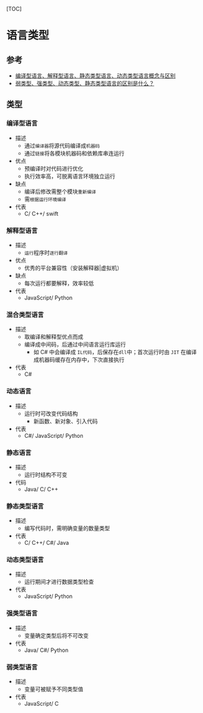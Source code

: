 
[TOC]

# 语言类型

## 参考
- [编译型语言、解释型语言、静态类型语言、动态类型语言概念与区别](http://www.cnblogs.com/zy1987/p/3784753.html)
- [弱类型、强类型、动态类型、静态类型语言的区别是什么？](https://www.zhihu.com/question/19918532)

## 类型
### 编译型语言
- 描述
	- 通过`编译器`将源代码编译成`机器码`
	- 通过`链接`将各模块机器码和依赖库串连运行
- 优点
	- 预编译时对代码进行优化
	- 执行效率高，可脱离语言环境独立运行
- 缺点
	- 编译后修改需整个模块`重新编译`
	- 需`根据运行环境编译`
- 代表
	- C/ C++/ swift

### 解释型语言
- 描述
	- `运行`程序时`逐行翻译`
- 优点
	- 优秀的平台兼容性（安装解释器|虚拟机）
- 缺点
	- 每次运行都要解释，效率较低
- 代表
	- JavaScript/ Python

### 混合类型语言
- 描述
	- 取编译和解释型优点而成
	- 编译成中间码，后通过中间语言运行库运行
		- 如 C# 中会编译成 `IL代码`，后保存在`dll`中；首次运行时由 `JIT` 在编译成机器码缓存在内存中，下次直接执行
- 代表
	- C#

### 动态语言
- 描述
	- 运行时可改变代码结构
		- 新函数、新对象、引入代码
- 代表
	- C#/ JavaScript/ Python

### 静态语言
- 描述
	- 运行时结构不可变
- 代码
	- Java/ C/ C++

### 静态类型语言
- 描述
	- 编写代码时，需明确变量的数量类型
- 代表
	- C/ C++/ C#/ Java

### 动态类型语言
- 描述
	- 运行期间才进行数据类型检查
- 代表
	- JavaScript/ Python

### 强类型语言
- 描述
	- 变量确定类型后将不可改变
- 代表
	- Java/ C#/ Python

### 弱类型语言
- 描述
	- 变量可被赋予不同类型值
- 代表
	- JavaScript/ C